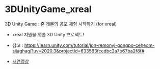 # 3DUnityGame_xreal
3D Unity Game : 존 레몬의 공포 체험 시작하기 (for xreal)

* xreal 지원을 위한 3D Unity 프로젝트!
* 참고 : https://learn.unity.com/tutorial/jon-remonyi-gongpo-ceheom-sijaghagi?uv=2020.3&projectId=633563fcedbc2a7b67ba2f8f#


* [시연영상](https://youtu.be/rrQGvhrPJQ4?si=Xz0xoejVwiYUBGy-)
